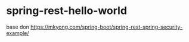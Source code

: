 # spring-rest-hello-world
base don https://mkyong.com/spring-boot/spring-rest-spring-security-example/
